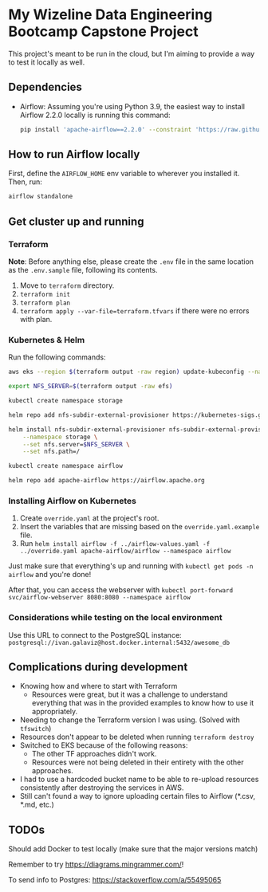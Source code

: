# My Wizeline Data Engineering Bootcamp Capstone Project

This project's meant to be run in the cloud, but I'm aiming to provide a way to test it locally as well.

## Dependencies

- Airflow: Assuming you're using Python 3.9, the easiest way to install Airflow 2.2.0 locally is running this command:

    ```sh
    pip install 'apache-airflow==2.2.0' --constraint 'https://raw.githubusercontent.com/apache/airflow/constraints-2.2.0/constraints-3.9.txt'
    ```

## How to run Airflow locally

First, define the `AIRFLOW_HOME` env variable to wherever you installed it. Then, run:

```sh
airflow standalone
```

## Get cluster up and running

### Terraform

**Note**: Before anything else, please create the `.env` file in the same location as the `.env.sample` file, following its contents.

1. Move to `terraform` directory.
1. `terraform init`
1. `terraform plan`
1. `terraform apply --var-file=terraform.tfvars` if there were no errors with plan.

### Kubernetes & Helm

Run the following commands:

```sh
aws eks --region $(terraform output -raw region) update-kubeconfig --name $(terraform output -raw cluster_name)

export NFS_SERVER=$(terraform output -raw efs)

kubectl create namespace storage

helm repo add nfs-subdir-external-provisioner https://kubernetes-sigs.github.io/nfs-subdir-external-provisioner/

helm install nfs-subdir-external-provisioner nfs-subdir-external-provisioner/nfs-subdir-external-provisioner \
    --namespace storage \
    --set nfs.server=$NFS_SERVER \
    --set nfs.path=/

kubectl create namespace airflow

helm repo add apache-airflow https://airflow.apache.org
```

### Installing Airflow on Kubernetes

1. Create `override.yaml` at the project's root.
1. Insert the variables that are missing based on the `override.yaml.example` file.
1. Run `helm install airflow -f ../airflow-values.yaml -f ../override.yaml apache-airflow/airflow --namespace airflow`

Just make sure that everything's up and running with `kubectl get pods -n airflow` and you're done!

After that, you can access the webserver with `kubectl port-forward svc/airflow-webserver 8080:8080 --namespace airflow`

### Considerations while testing on the local environment

Use this URL to connect to the PostgreSQL instance: `postgresql://ivan.galaviz@host.docker.internal:5432/awesome_db`

## Complications during development

- Knowing how and where to start with Terraform
  - Resources were great, but it was a challenge to understand everything that was in the provided examples to know how to use it appropriately.
- Needing to change the Terraform version I was using. (Solved with `tfswitch`)
- Resources don't appear to be deleted when running `terraform destroy`
- Switched to EKS because of the following reasons:
  - The other TF approaches didn't work.
  - Resources were not being deleted in their entirety with the other approaches.
- I had to use a hardcoded bucket name to be able to re-upload resources consistently after destroying the services in AWS.
- Still can't found a way to ignore uploading certain files to Airflow (*.csv, *.md, etc.)

## TODOs

Should add Docker to test locally (make sure that the major versions match)

Remember to try https://diagrams.mingrammer.com/!

To send info to Postgres: https://stackoverflow.com/a/55495065
